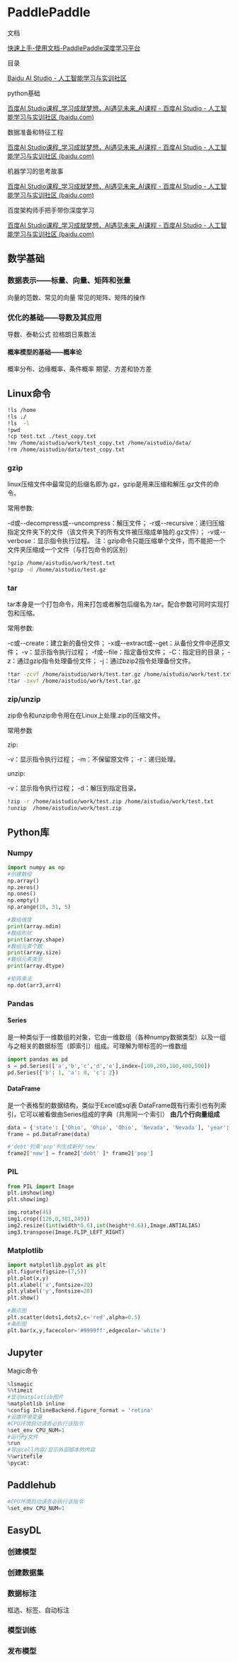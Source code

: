 # PaddlePaddle

文档

[快速上手-使用文档-PaddlePaddle深度学习平台](https://www.paddlepaddle.org.cn/documentation/docs/zh/beginners_guide/index_cn.html) 

目录

[Baidu AI Studio - 人工智能学习与实训社区](https://aistudio.baidu.com/aistudio/learnmap) 

python基础

[百度AI Studio课程_学习成就梦想，AI遇见未来_AI课程 - 百度AI Studio - 人工智能学习与实训社区 (baidu.com)](https://aistudio.baidu.com/aistudio/education/group/info/1224) 

数据准备和特征工程 

[百度AI Studio课程_学习成就梦想，AI遇见未来_AI课程 - 百度AI Studio - 人工智能学习与实训社区 (baidu.com)](https://aistudio.baidu.com/aistudio/education/group/info/1337) 

机器学习的思考故事 

[百度AI Studio课程_学习成就梦想，AI遇见未来_AI课程 - 百度AI Studio - 人工智能学习与实训社区 (baidu.com)](https://aistudio.baidu.com/aistudio/education/group/info/1138) 

百度架构师手把手带你深度学习 

[百度AI Studio课程_学习成就梦想，AI遇见未来_AI课程 - 百度AI Studio - 人工智能学习与实训社区 (baidu.com)](https://aistudio.baidu.com/aistudio/education/group/info/1297) 

## 数学基础

### 数据表示——标量、向量、矩阵和张量

向量的范数、常见的向量
常见的矩阵、矩阵的操作

### 优化的基础——导数及其应用

导数、泰勒公式
拉格朗日乘数法

#### 概率模型的基础——概率论

概率分布、边缘概率、条件概率
期望、方差和协方差 

## Linux命令

```bash
!ls /home
!ls ./
!ls  -l
!pwd
!cp test.txt ./test_copy.txt
!mv /home/aistudio/work/test_copy.txt /home/aistudio/data/
!rm /home/aistudio/data/test_copy.txt
```

### gzip

linux压缩文件中最常见的后缀名即为.gz，gzip是用来压缩和解压.gz文件的命令。

常用参数:

-d或--decompress或--uncompress：解压文件；
-r或--recursive：递归压缩指定文件夹下的文件（该文件夹下的所有文件被压缩成单独的.gz文件）；
-v或--verbose：显示指令执行过程。
注：gzip命令只能压缩单个文件，而不能把一个文件夹压缩成一个文件（与打包命令的区别）

```bash
!gzip /home/aistudio/work/test.txt
!gzip -d /home/aistudio/test.gz
```

### tar

tar本身是一个打包命令，用来打包或者解包后缀名为.tar。配合参数可同时实现打包和压缩。

常用参数:

-c或--create：建立新的备份文件； 
-x或--extract或--get：从备份文件中还原文件； 
-v：显示指令执行过程； 
-f或--file：指定备份文件； 
-C：指定目的目录； 
-z：通过gzip指令处理备份文件；
-j：通过bzip2指令处理备份文件。 

```bash
!tar -zcvf /home/aistudio/work/test.tar.gz /home/aistudio/work/test.txt	
!tar -zxvf /home/aistudio/work/test.tar.gz
```

### zip/unzip

zip命令和unzip命令用在在Linux上处理.zip的压缩文件。

常用参数

zip:

-v：显示指令执行过程；
-m：不保留原文件；
-r：递归处理。

unzip:

-v：显示指令执行过程；
-d：解压到指定目录。

```bash
!zip -r /home/aistudio/work/test.zip /home/aistudio/work/test.txt
!unzip  /home/aistudio/work/test.zip 
```

## Python库

### Numpy

```python
import numpy as np
#创建数组
np.array()
np.zeros()
np.ones()
np.empty()
np.arange(10, 31, 5)
```

```python
#数组维度
print(array.ndim)
#数组形状
print(array.shape)
#数组元素个数
print(array.size)
#数组元素类型
print(array.dtype)
```

```python
#矩阵乘法
np.dot(arr3,arr4)
```

### Pandas

#### Series

是一种类似于一维数组的对象，它由一维数组（各种numpy数据类型）以及一组与之相关的数据标签（即索引）组成。可理解为带标签的一维数组

```python
import pandas as pd
s = pd.Series(['a','b','c','d','e'],index=[100,200,100,400,500])
pd.Series({'b': 1, 'a': 0, 'c': 2})
```

#### DataFrame

是一个表格型的数据结构，类似于Excel或sql表
DataFrame既有行索引也有列索引，它可以被看做由Series组成的字典（共用同一个索引）
**由几个行向量组成**

```python
data = {'state': ['Ohio', 'Ohio', 'Ohio', 'Nevada', 'Nevada'], 'year': [2000, 2001, 2002, 2001, 2002], 'pop': [1.5, 1.7, 3.6, 2.4, 2.9]}
frame = pd.DataFrame(data)
```

```python
#'debt'列乘'pop'列生成新列'new'
frame2['new'] = frame2['debt' ]* frame2['pop'] 
```

### PIL

```python
from PIL import Image
plt.imshow(img)  
plt.show(img)
```

```python
img.rotate(45) 
img1.crop((126,0,381,249))
img2.resize((int(width*0.6),int(height*0.6)),Image.ANTIALIAS)
img3.transpose(Image.FLIP_LEFT_RIGHT)
```

### Matplotlib

```python
import matplotlib.pyplot as plt
plt.figure(figsize=(7,5))
plt.plot(x,y)
plt.xlabel('x',fontsize=20)
plt.ylabel('y',fontsize=20)
plt.show()
```

```python
#散点图
plt.scatter(dots1,dots2,c='red',alpha=0.5) 
#条形图
plt.bar(x,y,facecolor='#9999ff',edgecolor='white')
```

## Jupyter

Magic命令

```python
%lsmagic
%%timeit
#显示matplotlib图片
%matplotlib inline
%config InlineBackend.figure_format = 'retina'
#设置环境变量
#CPU环境启动请务必执行该指令
%set_env CPU_NUM=1 
#运行Py文件
%run
#导出cell内容/显示外部脚本的内容
%%writefile
%pycat:
```

## Paddlehub

```python
#CPU环境启动请务必执行该指令
%set_env CPU_NUM=1 
```

## EasyDL

### 创建模型

### 创建数据集

### 数据标注

框选、标签、自动标注

### 模型训练

### 发布模型